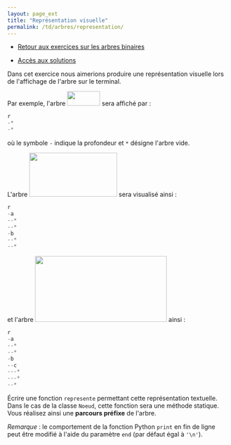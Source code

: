 ```yaml
---
layout: page_ext
title: "Représentation visuelle"
permalink: /td/arbres/representation/
---
```


- [Retour aux exercices sur les arbres binaires](../)

- [Accès aux solutions](./solutions/)

Dans cet exercice nous aimerions produire une représentation visuelle lors de l'affichage de l'arbre sur le terminal. 

Par exemple, l'arbre <img src="../images/racine.svg" width="75px" height="33px"/> sera affiché par :

```python
r
-*
-*
```

où le symbole ```-``` indique la profondeur et ```*``` désigne l'arbre vide.

L'arbre <img src="../images/arbre.svg" width="200px" height="100px"/> sera visualisé ainsi :

```python
r
-a
--*
--*
-b
--*
--*
```

et l'arbre <img src="../images/arbre2.svg" width="300px" height="150px"/> ainsi :

```python
r
-a
--*
--*
-b
--c
---*
---*
--*
```

Écrire une fonction `represente` permettant cette représentation textuelle. Dans le cas de la classe `Noeud`, cette fonction sera une méthode statique. Vous réalisez ainsi une **parcours préfixe** de l'arbre.

_Remarque_ : le comportement de la fonction Python `print` en fin de ligne peut être modifié à l'aide du paramètre `end` (par défaut égal à `'\n'`).
